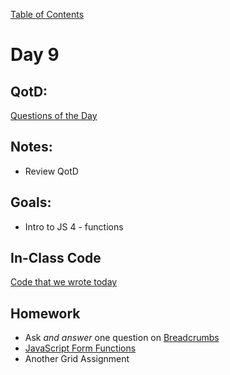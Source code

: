 [Table of Contents](/README.md)

# Day 9

## QotD:
[Questions of the Day]()

## Notes:
* Review QotD

## Goals:
* Intro to JS 4 - functions

## In-Class Code
[Code that we wrote today](/notes/day-09/code)

## Homework
* Ask *and answer* one question on [Breadcrumbs](http://tiy.breadcrumbsqa.com/)
* [JavaScript Form Functions](https://github.com/TIY-Austin-Front-End-Engineering/javascript-form-functions)
* Another Grid Assignment